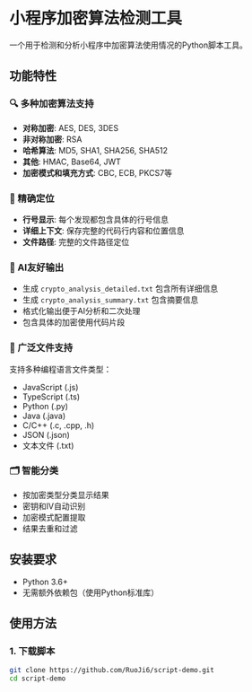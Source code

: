 # 小程序加密算法检测工具

一个用于检测和分析小程序中加密算法使用情况的Python脚本工具。

## 功能特性

### 🔍 多种加密算法支持
- **对称加密**: AES, DES, 3DES
- **非对称加密**: RSA
- **哈希算法**: MD5, SHA1, SHA256, SHA512
- **其他**: HMAC, Base64, JWT
- **加密模式和填充方式**: CBC, ECB, PKCS7等

### 📍 精确定位
- **行号显示**: 每个发现都包含具体的行号信息
- **详细上下文**: 保存完整的代码行内容和位置信息
- **文件路径**: 完整的文件路径定位

### 🤖 AI友好输出
- 生成 `crypto_analysis_detailed.txt` 包含所有详细信息
- 生成 `crypto_analysis_summary.txt` 包含摘要信息
- 格式化输出便于AI分析和二次处理
- 包含具体的加密使用代码片段

### 📂 广泛文件支持
支持多种编程语言文件类型：
- JavaScript (.js)
- TypeScript (.ts)
- Python (.py)
- Java (.java)
- C/C++ (.c, .cpp, .h)
- JSON (.json)
- 文本文件 (.txt)

### 🗂️ 智能分类
- 按加密类型分类显示结果
- 密钥和IV自动识别
- 加密模式配置提取
- 结果去重和过滤

## 安装要求

- Python 3.6+
- 无需额外依赖包（使用Python标准库）

## 使用方法

### 1. 下载脚本
```bash
git clone https://github.com/RuoJi6/script-demo.git
cd script-demo
